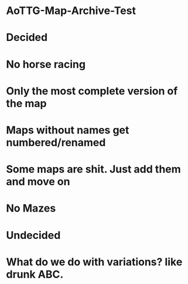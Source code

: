 # AoTTG-Map-Archive-Test

# Decided
#   No horse racing
#   Only the most complete version of the map
#   Maps without names get numbered/renamed
#   Some maps are shit. Just add them and move on
#   No Mazes


# Undecided
#   What do we do with variations? like drunk ABC.
